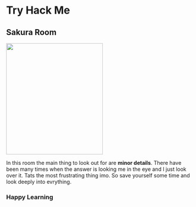 # Try Hack Me

##  Sakura Room

<img src="https://user-images.githubusercontent.com/66634743/115604840-e4d6cd80-a2f2-11eb-951f-54d545c5f205.png" height=300 width=260>

In this room the main thing to look out for are **minor details**. There have been many times when the answer is looking me in the eye and I just look over it. Tats the most frustrating thing imo. So save yourself some time and look deeply into evrything.

### Happy Learning
